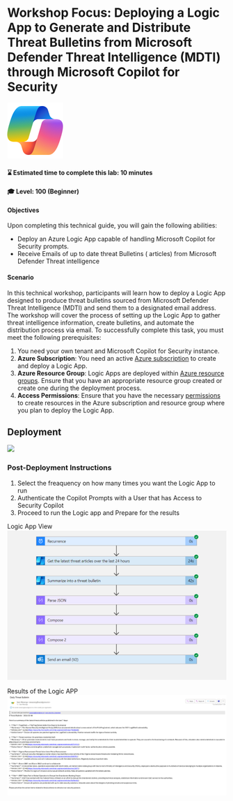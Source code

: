 # Workshop Focus: Deploying a Logic App to Generate and Distribute Threat Bulletins from Microsoft Defender Threat Intelligence (MDTI) through Microsoft Copilot for Security 
![Security CoPilot Logo](https://github.com/Azure/Copilot-For-Security/blob/main/Images/ic_fluent_copilot_64_64%402x.png)
#### ⌛ Estimated time to complete this lab: 10 minutes
#### 🎓 Level: 100 (Beginner)

#### Objectives

Upon completing this technical guide, you will gain the following abilities:<br>

* Deploy an Azure Logic App capable of handling Microsoft Copilot for Security prompts.<br>
* Receive Emails of up to date threat Bulletins ( articles) from Microsoft Defender Threat intelligence

#### Scenario
In this technical workshop, participants will learn how to deploy a Logic App designed to produce threat bulletins sourced from Microsoft Defender Threat Intelligence (MDTI) and send them to a designated email address. The workshop will cover the process of setting up the Logic App to gather threat intelligence information, create bulletins, and automate the distribution process via email.
To successfully complete this task, you must meet the following prerequisites:<br>

1.  You need your own tenant and Microsoft Copilot for Security instance.<br>
2. **Azure Subscription**: You need an active [Azure subscription](https://azure.microsoft.com/en-us/free/) to create and deploy a Logic App.
3. **Azure Resource Group**: Logic Apps are deployed within [Azure resource groups](https://docs.microsoft.com/en-us/azure/azure-resource-manager/management/manage-resource-groups). Ensure that you have an appropriate resource group created or create one during the deployment process.
4. **Access Permissions**: Ensure that you have the necessary [permissions](https://docs.microsoft.com/en-us/azure/role-based-access-control/overview) to create resources in the Azure subscription and resource group where you plan to deploy the Logic App.

## Deployment
<a href="https://portal.azure.com/#create/Microsoft.Template/uri/https%3A%2F%2Fraw.githubusercontent.com%2FKwachSean%2FSecurityCopilot%2Fmain%2Fplaybooks%2FThreatBulletinCopilot%2Fazuredeploy.json" target="_blank">
    <img src="https://aka.ms/deploytoazurebutton"/>

</a>

### Post-Deployment Instructions

1. Select the freaquency on how many times you want the Logic App to run 
2. Authenticate the Copilot Prompts with a User that has Access to Security Copilot 
3. Proceed to run the Logic app and Prepare for the results 

Logic App View
![Threat Bulletin Logic App](https://github.com/KwachSean/SecurityCopilot/raw/main/playbooks/ThreatBulletinCopilot/threatbulletinlogicapp.png)

Results of the Logic APP
![Threat Bulletin Image](https://github.com/KwachSean/SecurityCopilot/raw/main/playbooks/ThreatBulletinCopilot/Threatbulletin.png)

